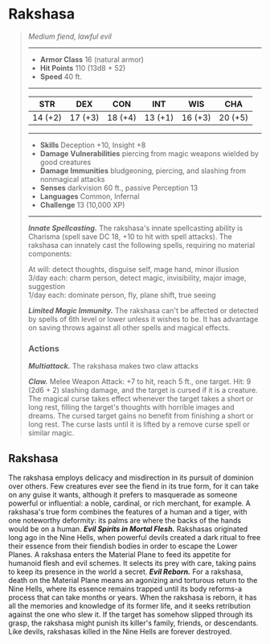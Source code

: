 # Rakshasa
>*Medium fiend, lawful evil*
>___
>- **Armor Class** 16 (natural armor)
>- **Hit Points** 110 (13d8 + 52)
>- **Speed** 40 ft.
>___
>|STR|DEX|CON|INT|WIS|CHA|
>|:---:|:---:|:---:|:---:|:---:|:---:|
>|14 (+2)|17 (+3)|18 (+4)|13 (+1)|16 (+3)|20 (+5)|
>___
>- **Skills** Deception +10, Insight +8
>- **Damage Vulnerabilities** piercing from magic weapons wielded by good creatures
>- **Damage Immunities** bludgeoning, piercing, and slashing from nonmagical attacks
>- **Senses** darkvision 60 ft., passive Perception 13
>- **Languages** Common, Infernal
>- **Challenge** 13 (10,000 XP)
>___
>***Innate Spellcasting.*** The rakshasa's innate spellcasting ability is Charisma (spell save DC 18, +10 to hit with spell attacks). The rakshasa can innately cast the following spells, requiring no material components:  
>
>At will: detect thoughts, disguise self, mage hand, minor illusion  
>3/day each: charm person, detect magic, invisibility, major image, suggestion  
>1/day each: dominate person, fly, plane shift, true seeing  
>
>
>***Limited Magic Immunity.*** The rakshasa can't be affected or detected by spells of 6th level or lower unless it wishes to be. It has advantage on saving throws against all other spells and magical effects.  
>
>### Actions
>***Multiattack.*** The rakshasa makes two claw attacks  
>
>***Claw.*** Melee Weapon Attack: +7 to hit, reach 5 ft., one target. Hit: 9 (2d6 + 2) slashing damage, and the target is cursed if it is a creature. The magical curse takes effect whenever the target takes a short or long rest, filling the target's thoughts with horrible images and dreams. The cursed target gains no benefit from finishing a short or long rest. The curse lasts until it is lifted by a remove curse spell or similar magic.
## Rakshasa
The rakshasa employs delicacy and misdirection in its pursuit of dominion over others. Few creatures ever see the fiend in its true form, for it can take on any guise it wants, although it prefers to masquerade as someone powerful or influential: a noble, cardinal, or rich merchant, for example. A rakshasa's true form combines the features of a human and a tiger, with one noteworthy deformity: its palms are where the backs of the hands would be on a human.
***Evil Spirits in Mortal Flesh.***  Rakshasas originated long ago in the Nine Hells, when powerful devils created a dark ritual to free their essence from their fiendish bodies in order to escape the Lower Planes. A rakshasa enters the Material Plane to feed its appetite for humanoid flesh and evil schemes. It selects its prey with care, taking pains to keep its presence in the world a secret.
***Evil Reborn.*** For a rakshasa, death on the Material Plane means an agonizing and torturous return to the Nine Hells, where its essence remains trapped until its body reforms-a process that can take months or years.
When the rakshasa is reborn, it has all the memories and knowledge of its former life, and it seeks retribution against the one who slew it. If the target has somehow slipped through its grasp, the rakshasa might punish its killer's family, friends, or descendants.
Like devils, rakshasas killed in the Nine Hells are forever destroyed.